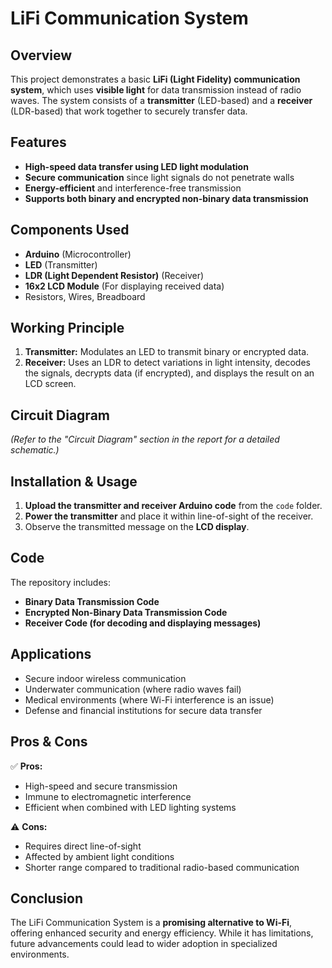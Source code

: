 # LiFi Communication System

## Overview
This project demonstrates a basic **LiFi (Light Fidelity) communication system**, which uses **visible light** for data transmission instead of radio waves. The system consists of a **transmitter** (LED-based) and a **receiver** (LDR-based) that work together to securely transfer data.

## Features
- **High-speed data transfer using LED light modulation**
- **Secure communication** since light signals do not penetrate walls
- **Energy-efficient** and interference-free transmission
- **Supports both binary and encrypted non-binary data transmission**

## Components Used
- **Arduino** (Microcontroller)
- **LED** (Transmitter)
- **LDR (Light Dependent Resistor)** (Receiver)
- **16x2 LCD Module** (For displaying received data)
- Resistors, Wires, Breadboard

## Working Principle
1. **Transmitter:** Modulates an LED to transmit binary or encrypted data.
2. **Receiver:** Uses an LDR to detect variations in light intensity, decodes the signals, decrypts data (if encrypted), and displays the result on an LCD screen.

## Circuit Diagram
*(Refer to the "Circuit Diagram" section in the report for a detailed schematic.)*

## Installation & Usage
1. **Upload the transmitter and receiver Arduino code** from the `code` folder.
2. **Power the transmitter** and place it within line-of-sight of the receiver.
3. Observe the transmitted message on the **LCD display**.

## Code
The repository includes:
- **Binary Data Transmission Code**
- **Encrypted Non-Binary Data Transmission Code**
- **Receiver Code (for decoding and displaying messages)**

## Applications
- Secure indoor wireless communication
- Underwater communication (where radio waves fail)
- Medical environments (where Wi-Fi interference is an issue)
- Defense and financial institutions for secure data transfer

## Pros & Cons
✅ **Pros:**
- High-speed and secure transmission
- Immune to electromagnetic interference
- Efficient when combined with LED lighting systems

⚠️ **Cons:**
- Requires direct line-of-sight
- Affected by ambient light conditions
- Shorter range compared to traditional radio-based communication

## Conclusion
The LiFi Communication System is a **promising alternative to Wi-Fi**, offering enhanced security and energy efficiency. While it has limitations, future advancements could lead to wider adoption in specialized environments.
